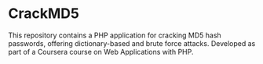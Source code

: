 # CrackMD5
This repository contains a PHP application for cracking MD5 hash passwords, offering dictionary-based and brute force attacks. Developed as part of a Coursera course on Web Applications with PHP.

